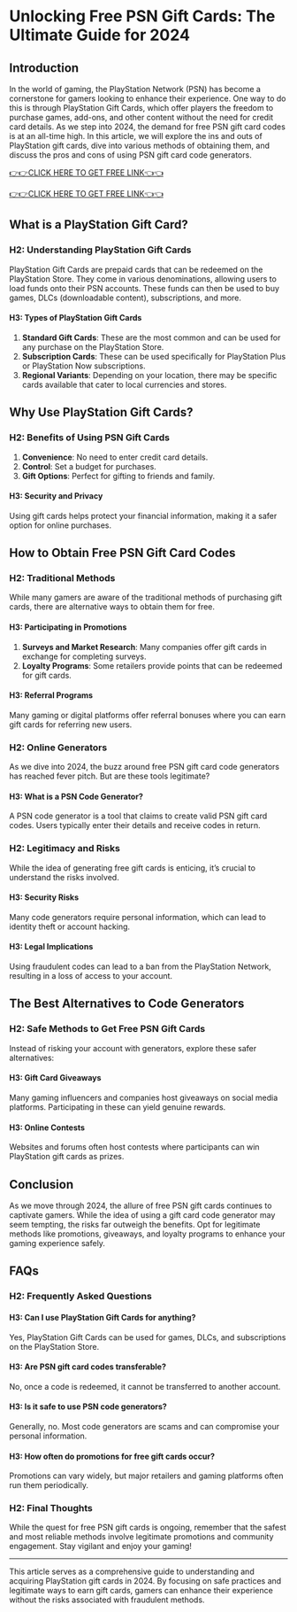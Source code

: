 # Unlocking Free PSN Gift Cards: The Ultimate Guide for 2024

## Introduction

In the world of gaming, the PlayStation Network (PSN) has become a cornerstone for gamers looking to enhance their experience. One way to do this is through PlayStation Gift Cards, which offer players the freedom to purchase games, add-ons, and other content without the need for credit card details. As we step into 2024, the demand for free PSN gift card codes is at an all-time high. In this article, we will explore the ins and outs of PlayStation gift cards, dive into various methods of obtaining them, and discuss the pros and cons of using PSN gift card code generators. 

[👉👉CLICK HERE TO GET FREE LINK👈👈](https://todaylink.site/freegiftcard/)


[👉👉CLICK HERE TO GET FREE LINK👈👈](https://todaylink.site/freegiftcard/)

## What is a PlayStation Gift Card?

### H2: Understanding PlayStation Gift Cards

PlayStation Gift Cards are prepaid cards that can be redeemed on the PlayStation Store. They come in various denominations, allowing users to load funds onto their PSN accounts. These funds can then be used to buy games, DLCs (downloadable content), subscriptions, and more. 

#### H3: Types of PlayStation Gift Cards

1. **Standard Gift Cards**: These are the most common and can be used for any purchase on the PlayStation Store.
2. **Subscription Cards**: These can be used specifically for PlayStation Plus or PlayStation Now subscriptions.
3. **Regional Variants**: Depending on your location, there may be specific cards available that cater to local currencies and stores.

## Why Use PlayStation Gift Cards?

### H2: Benefits of Using PSN Gift Cards

1. **Convenience**: No need to enter credit card details.
2. **Control**: Set a budget for purchases.
3. **Gift Options**: Perfect for gifting to friends and family.

#### H3: Security and Privacy

Using gift cards helps protect your financial information, making it a safer option for online purchases.

## How to Obtain Free PSN Gift Card Codes

### H2: Traditional Methods

While many gamers are aware of the traditional methods of purchasing gift cards, there are alternative ways to obtain them for free. 

#### H3: Participating in Promotions

1. **Surveys and Market Research**: Many companies offer gift cards in exchange for completing surveys.
2. **Loyalty Programs**: Some retailers provide points that can be redeemed for gift cards.

#### H3: Referral Programs

Many gaming or digital platforms offer referral bonuses where you can earn gift cards for referring new users.

### H2: Online Generators

As we dive into 2024, the buzz around free PSN gift card code generators has reached fever pitch. But are these tools legitimate? 

#### H3: What is a PSN Code Generator?

A PSN code generator is a tool that claims to create valid PSN gift card codes. Users typically enter their details and receive codes in return.

### H2: Legitimacy and Risks

While the idea of generating free gift cards is enticing, it’s crucial to understand the risks involved.

#### H3: Security Risks

Many code generators require personal information, which can lead to identity theft or account hacking.

#### H3: Legal Implications

Using fraudulent codes can lead to a ban from the PlayStation Network, resulting in a loss of access to your account.

## The Best Alternatives to Code Generators

### H2: Safe Methods to Get Free PSN Gift Cards

Instead of risking your account with generators, explore these safer alternatives:

#### H3: Gift Card Giveaways

Many gaming influencers and companies host giveaways on social media platforms. Participating in these can yield genuine rewards.

#### H3: Online Contests

Websites and forums often host contests where participants can win PlayStation gift cards as prizes.

## Conclusion

As we move through 2024, the allure of free PSN gift cards continues to captivate gamers. While the idea of using a gift card code generator may seem tempting, the risks far outweigh the benefits. Opt for legitimate methods like promotions, giveaways, and loyalty programs to enhance your gaming experience safely.

## FAQs

### H2: Frequently Asked Questions

#### H3: Can I use PlayStation Gift Cards for anything?

Yes, PlayStation Gift Cards can be used for games, DLCs, and subscriptions on the PlayStation Store.

#### H3: Are PSN gift card codes transferable?

No, once a code is redeemed, it cannot be transferred to another account.

#### H3: Is it safe to use PSN code generators?

Generally, no. Most code generators are scams and can compromise your personal information.

#### H3: How often do promotions for free gift cards occur?

Promotions can vary widely, but major retailers and gaming platforms often run them periodically.

### H2: Final Thoughts

While the quest for free PSN gift cards is ongoing, remember that the safest and most reliable methods involve legitimate promotions and community engagement. Stay vigilant and enjoy your gaming!

---

This article serves as a comprehensive guide to understanding and acquiring PlayStation gift cards in 2024. By focusing on safe practices and legitimate ways to earn gift cards, gamers can enhance their experience without the risks associated with fraudulent methods.
